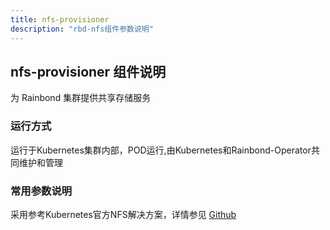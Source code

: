 ```yaml
---
title: nfs-provisioner
description: "rbd-nfs组件参数说明"
---
```


## nfs-provisioner 组件说明

为 Rainbond 集群提供共享存储服务

### 运行方式
 
运行于Kubernetes集群内部，POD运行,由Kubernetes和Rainbond-Operator共同维护和管理


### 常用参数说明

采用参考Kubernetes官方NFS解决方案，详情参见 [Github](https://github.com/kubernetes-retired/external-storage)
